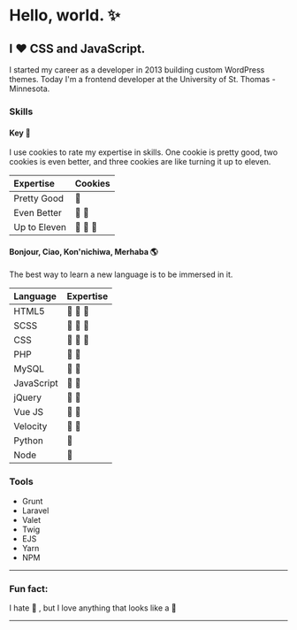 # Hello, world. :sparkles:

## I :hearts: CSS and JavaScript.

I started my career as a developer in 2013 building custom WordPress themes. Today I'm a frontend developer at the University of St. Thomas - Minnesota.

### Skills

#### Key :key:

I use cookies to rate my expertise in skills. One cookie is pretty good, two cookies is even better, and three cookies are like turning it up to eleven.

| Expertise    | Cookies                    |
| :----------- | :------------------------- |
| Pretty Good  | :cookie:                   |
| Even Better  | :cookie: :cookie:          |
| Up to Eleven | :cookie: :cookie: :cookie: |

#### Bonjour, Ciao, Kon'nichiwa, Merhaba :earth_americas:

The best way to learn a new language is to be immersed in it.

| Language   | Expertise                  |
| :--------- | :------------------------- |
| HTML5      | :cookie: :cookie: :cookie: |
| SCSS       | :cookie: :cookie: :cookie: |
| CSS        | :cookie: :cookie: :cookie: |
| PHP        | :cookie: :cookie:          |
| MySQL      | :cookie: :cookie:          |
| JavaScript | :cookie: :cookie:          |
| jQuery     | :cookie: :cookie:          |
| Vue JS     | :cookie: :cookie:          |
| Velocity   | :cookie: :cookie:          |
| Python     | :cookie:                   |
| Node       | :cookie:                   |

### Tools

-   Grunt
-   Laravel
-   Valet
-   Twig
-   EJS
-   Yarn
-   NPM

---

### Fun fact:

I hate :watermelon: , but I love anything that looks like a :watermelon:

---

